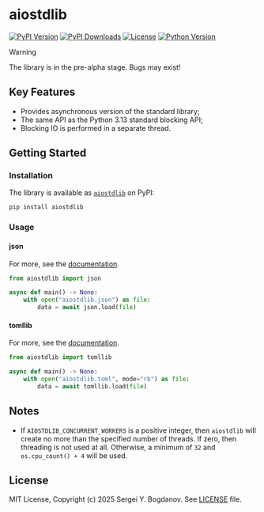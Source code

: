 # aiostdlib

[![PyPI Version][shields/pypi/version]][pypi/homepage]
[![PyPI Downloads][shields/pypi/downloads]][pypi/homepage]
[![License][shields/pypi/license]][github/license]
[![Python Version][shields/python/version]][pypi/homepage]

> [!WARNING]
> The library is in the pre-alpha stage. Bugs may exist!

## Key Features

* Provides asynchronous version of the standard library;
* The same API as the Python 3.13 standard blocking API;
* Blocking IO is performed in a separate thread.

## Getting Started

### Installation

The library is available as [`aiostdlib`][pypi/homepage] on PyPI:

```shell
pip install aiostdlib
```

### Usage

#### json

For more, see the [documentation][docs/json].

```python
from aiostdlib import json

async def main() -> None:
    with open("aiostdlib.json") as file:
        data = await json.load(file)
```

#### tomllib

For more, see the [documentation][docs/tomllib].

```python
from aiostdlib import tomllib

async def main() -> None:
    with open("aiostdlib.toml", mode="rb") as file:
        data = await tomllib.load(file)
```

## Notes

* If `AIOSTDLIB_CONCURRENT_WORKERS` is a positive integer, then `aiostdlib` will create no more than
the specified number of threads. If zero, then threading is not used at all. Otherwise, a minimum of
`32` and `os.cpu_count() + 4` will be used.

## License

MIT License, Copyright (c) 2025 Sergei Y. Bogdanov. See [LICENSE][github/license] file.

<!-- --- --- --- --- --- --- --- --- --- --- --- --- --- --- --- --- --- --- --- --- --- --- --- -->

[docs/json]: https://aiostdlib.readthedocs.io/en/latest/json.html
[docs/tomllib]: https://aiostdlib.readthedocs.io/en/latest/tomllib.html

[github/license]: https://github.com/syubogdanov/aiostdlib/tree/main/LICENSE

[pypi/homepage]: https://pypi.org/project/aiostdlib/

[shields/pypi/downloads]: https://img.shields.io/pypi/dm/aiostdlib.svg?color=green
[shields/pypi/license]: https://img.shields.io/pypi/l/aiostdlib.svg?color=green
[shields/pypi/version]: https://img.shields.io/pypi/v/aiostdlib.svg?color=green
[shields/python/version]: https://img.shields.io/pypi/pyversions/aiostdlib.svg?color=green
